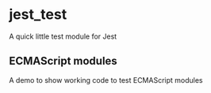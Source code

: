 # jest_test

A quick little test module for Jest

## ECMAScript modules

A demo to show working code to test ECMAScript modules
